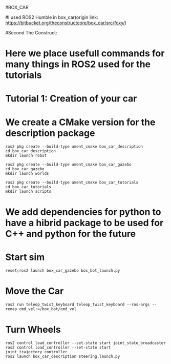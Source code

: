 #BOX_CAR

#I used ROS2 Humble in box_car(origin link: https://bitbucket.org/theconstructcore/box_car/src/foxy/) 

#Second The Construct:
  # Here we place usefull commands for many things in ROS2 used for the tutorials
  
  # Tutorial 1: Creation of your car
  # We create a CMake version for the description package
    ros2 pkg create --build-type ament_cmake box_car_description
    cd box_car_description
    mkdir launch robot
  
    ros2 pkg create --build-type ament_cmake box_car_gazebo
    cd box_car_gazebo
    mkdir launch worlds
  
    ros2 pkg create --build-type ament_cmake box_car_tutorials
    cd box_car_tutorials
    mkdir launch scripts
  
  # We add dependencies for python to have a hibrid package to be used for C++ and python for the future
  
  # Start sim
    reset;ros2 launch box_car_gazebo box_bot_launch.py
  # Move the Car
    ros2 run teleop_twist_keyboard teleop_twist_keyboard --ros-args --remap cmd_vel:=/box_bot/cmd_vel
  # Turn Wheels
    ros2 control load_controller --set-state start joint_state_broadcaster
    ros2 control load_controller --set-state start joint_trajectory_controller
    ros2 launch box_car_description steering.launch.py
